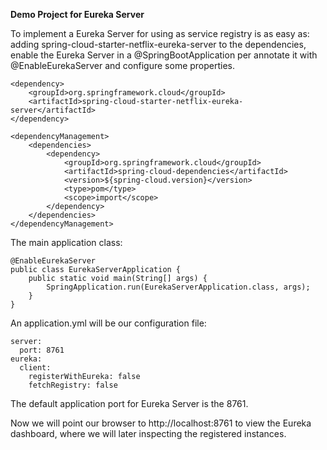 **Demo Project for Eureka Server**

To implement a Eureka Server for using as service registry is as easy as: adding spring-cloud-starter-netflix-eureka-server to the dependencies, enable the Eureka Server in a @SpringBootApplication per annotate it with @EnableEurekaServer and configure some properties.


```
<dependency>
    <groupId>org.springframework.cloud</groupId>
    <artifactId>spring-cloud-starter-netflix-eureka-server</artifactId>    
</dependency>

<dependencyManagement>
    <dependencies>
        <dependency>
            <groupId>org.springframework.cloud</groupId>
            <artifactId>spring-cloud-dependencies</artifactId>
            <version>${spring-cloud.version}</version>
            <type>pom</type>
            <scope>import</scope>
        </dependency>
    </dependencies>
</dependencyManagement>
```
The main application class:


```@SpringBootApplication
@EnableEurekaServer
public class EurekaServerApplication {
    public static void main(String[] args) {
        SpringApplication.run(EurekaServerApplication.class, args);
    }
}
```

An application.yml will be our configuration file:

```
server:
  port: 8761
eureka:
  client:
    registerWithEureka: false
    fetchRegistry: false
```
    
The default application port for Eureka Server is the 8761.

Now we will point our browser to http://localhost:8761 to view the Eureka dashboard, where we will later inspecting the registered instances.





